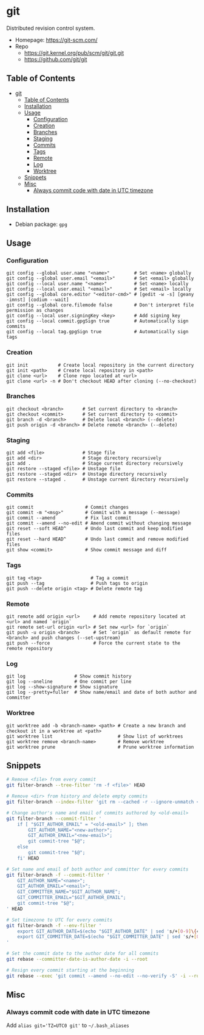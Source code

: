 # git

Distributed revision control system.

- Homepage: <https://git-scm.com/>
- Repo
  - <https://git.kernel.org/pub/scm/git/git.git>
  - <https://github.com/git/git>

## Table of Contents

- [git](#git)
  - [Table of Contents](#table-of-contents)
  - [Installation](#installation)
  - [Usage](#usage)
    - [Configuration](#configuration)
    - [Creation](#creation)
    - [Branches](#branches)
    - [Staging](#staging)
    - [Commits](#commits)
    - [Tags](#tags)
    - [Remote](#remote)
    - [Log](#log)
    - [Worktree](#worktree)
  - [Snippets](#snippets)
  - [Misc](#misc)
    - [Always commit code with date in UTC timezone](#always-commit-code-with-date-in-utc-timezone)

## Installation

- Debian package: `gpg`

## Usage

### Configuration

```text
git config --global user.name "<name>"         # Set <name> globally
git config --global user.email "<email>"       # Set <email> globally
git config --local user.name "<name>"          # Set <name> locally
git config --local user.email "<email>"        # Set <email> locally
git config --global core.editor "<editor-cmd>" # [gedit -w -s] [geany -imnst] [codium --wait]
git config --global core.filemode false        # Don't interpret file permission as changes
git config --local user.signingKey <key>       # Add signing key
git config --local commit.gpgSign true         # Automatically sign commits
git config --local tag.gpgSign true            # Automatically sign tags
```

### Creation

```text
git init           # Create local repository in the current directory
git init <path>    # Create local repository in <path>
git clone <url>    # Clone repo located at <url>
git clone <url> -n # Don't checkout HEAD after cloning (--no-checkout)
```

### Branches

```text
git checkout <branch>       # Set current directory to <branch>
git checkout <commit>       # Set current directory to <commit>
git branch -d <branch>      # Delete local <branch> (--delete)
git push origin -d <branch> # Delete remote <branch> (--delete)
```

### Staging

```text
git add <file>              # Stage file
git add <dir>               # Stage directory recursively
git add .                   # Stage current directory recursively
git restore --staged <file> # Unstage file
git restore --staged <dir>  # Unstage directory recursively
git restore --staged .      # Unstage current directory recursively
```

### Commits

```text
git commit                   # Commit changes
git commit -m "<msg>"        # Commit with a message (--message)
git commit --amend           # Fix last commit
git commit --amend --no-edit # Amend commit without changing message
git reset --soft HEAD^       # Undo last commit and keep modified files
git reset --hard HEAD^       # Undo last commit and remove modified files
git show <commit>            # Show commit message and diff
```

### Tags

```text
git tag <tag>                  # Tag a commit
git push --tag                 # Push tags to origin
git push --delete origin <tag> # Delete remote tag
```

### Remote

```text
git remote add origin <url>     # Add remote repository located at <url> and named `origin`
git remote set-url origin <url> # Set new <url> for `origin`
git push -u origin <branch>     # Set `origin` as default remote for <branch> and push changes (--set-upstream)
git push --force                # Force the current state to the remote repository
```

### Log

```text
git log                  # Show commit history
git log --oneline        # One commit per line
git log --show-signature # Show signature
git log --pretty=fuller  # Show name/email and date of both author and committer
```

### Worktree

```text
git worktree add -b <branch-name> <path> # Create a new branch and checkout it in a worktree at <path>
git worktree list                        # Show list of worktrees
git worktree remove <branch-name>        # Remove worktree
git worktree prune                       # Prune worktree information
```

## Snippets

```sh
# Remove <file> from every commit
git filter-branch --tree-filter 'rm -f <file>' HEAD

# Remove <dir> from history and delete empty commits
git filter-branch --index-filter 'git rm --cached -r --ignore-unmatch <dir>' --prune-empty -- --all

# Change author's name and email of commits authored by <old-email>
git filter-branch --commit-filter '
    if [ "$GIT_AUTHOR_EMAIL" = "<old-email>" ]; then
        GIT_AUTHOR_NAME="<new-author>";
        GIT_AUTHOR_EMAIL="<new-email>";
        git commit-tree "$@";
    else
        git commit-tree "$@";
    fi' HEAD

# Set name and email of both author and committer for every commits
git filter-branch -f --commit-filter '
    GIT_AUTHOR_NAME="<name>";
    GIT_AUTHOR_EMAIL="<email>";
    GIT_COMMITTER_NAME="$GIT_AUTHOR_NAME";
    GIT_COMMITTER_EMAIL="$GIT_AUTHOR_EMAIL";
    git commit-tree "$@";
' HEAD

# Set timezone to UTC for every commits
git filter-branch -f --env-filter '
    export GIT_AUTHOR_DATE=$(echo "$GIT_AUTHOR_DATE" | sed 's/+[0-9]\{4\}/+0000/')
    export GIT_COMMITTER_DATE=$(echo "$GIT_COMMITTER_DATE" | sed 's/+[0-9]\{4\}/+0000/')
'

# Set the commit date to the author date for all commits
git rebase --committer-date-is-author-date -i --root

# Resign every commit starting at the beginning
git rebase --exec 'git commit --amend --no-edit --no-verify -S' -i --root
```

## Misc

### Always commit code with date in UTC timezone

Add `alias git='TZ=UTC0 git'` to `~/.bash_aliases`
